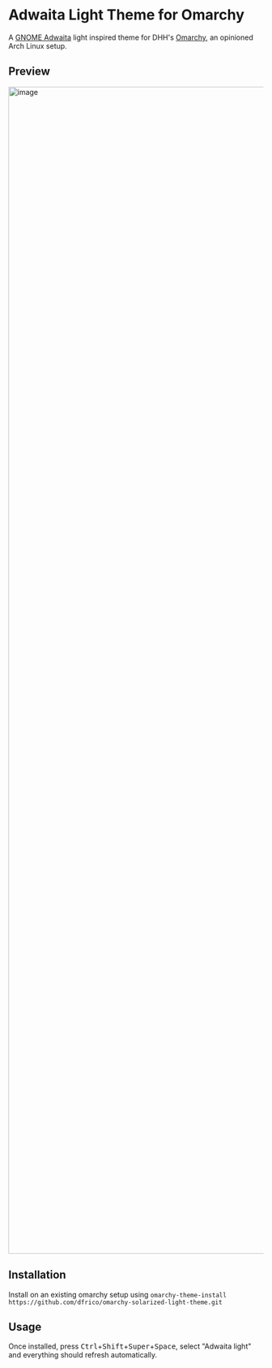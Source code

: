 # Adwaita Light Theme for Omarchy
A [GNOME Adwaita](https://developer.gnome.org/hig/reference/palette.html) light inspired theme for DHH's [Omarchy](https://omarchy.org), an opinioned Arch Linux setup.

## Preview
<img width="4096" height="2304" alt="image" src="https://github.com/user-attachments/assets/bcc29b73-62f6-4dd6-935b-05ca39985994" />

## Installation
Install on an existing omarchy setup using `omarchy-theme-install https://github.com/dfrico/omarchy-solarized-light-theme.git`

## Usage
Once installed, press <kbd>Ctrl</kbd>+<kbd>Shift</kbd>+<kbd>Super</kbd>+<kbd>Space</kbd>, select "Adwaita light" and everything should refresh automatically.
